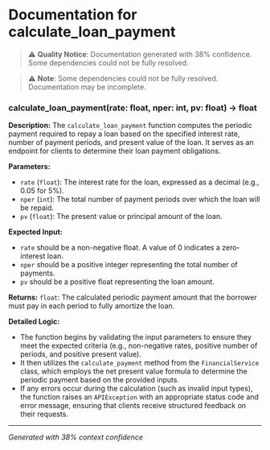 # Documentation for calculate_loan_payment

> ⚠️ **Quality Notice**: Documentation generated with 38% confidence. Some dependencies could not be fully resolved.


> ⚠️ **Note**: Some dependencies could not be fully resolved. Documentation may be incomplete.
### calculate_loan_payment(rate: float, nper: int, pv: float) -> float

**Description:**
The `calculate_loan_payment` function computes the periodic payment required to repay a loan based on the specified interest rate, number of payment periods, and present value of the loan. It serves as an endpoint for clients to determine their loan payment obligations.

**Parameters:**
- `rate` (`float`): The interest rate for the loan, expressed as a decimal (e.g., 0.05 for 5%).
- `nper` (`int`): The total number of payment periods over which the loan will be repaid.
- `pv` (`float`): The present value or principal amount of the loan.

**Expected Input:**
- `rate` should be a non-negative float. A value of 0 indicates a zero-interest loan.
- `nper` should be a positive integer representing the total number of payments.
- `pv` should be a positive float representing the loan amount.

**Returns:**
`float`: The calculated periodic payment amount that the borrower must pay in each period to fully amortize the loan.

**Detailed Logic:**
- The function begins by validating the input parameters to ensure they meet the expected criteria (e.g., non-negative rates, positive number of periods, and positive present value).
- It then utilizes the `calculate_payment` method from the `FinancialService` class, which employs the net present value formula to determine the periodic payment based on the provided inputs.
- If any errors occur during the calculation (such as invalid input types), the function raises an `APIException` with an appropriate status code and error message, ensuring that clients receive structured feedback on their requests.

---
*Generated with 38% context confidence*
